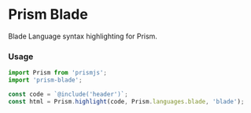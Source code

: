 # Prism Blade

Blade Language syntax highlighting for Prism.

### Usage

```js
import Prism from 'prismjs';
import 'prism-blade';

const code = `@include('header')`;
const html = Prism.highlight(code, Prism.languages.blade, 'blade');
```
